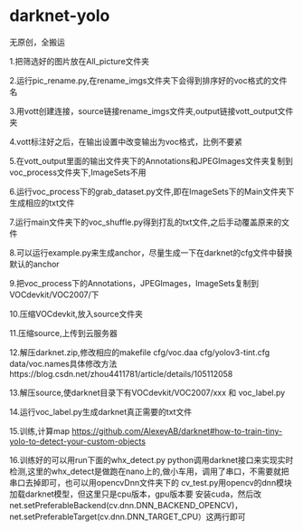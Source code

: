 # darknet-yolo

无原创，全搬运

1.把筛选好的图片放在All_picture文件夹

2.运行pic_rename.py,在rename_imgs文件夹下会得到排序好的voc格式的文件名

3.用vott创建连接，source链接rename_imgs文件夹,output链接vott_output文件夹

4.vott标注好之后，在输出设置中改变输出为voc格式，比例不要紧

5.在vott_output里面的输出文件夹下的Annotations和JPEGImages文件夹复制到voc_process文件夹下,ImageSets不用

6.运行voc_process下的grab_dataset.py文件,即在ImageSets下的Main文件夹下生成相应的txt文件

7.运行main文件夹下的voc_shuffle.py得到打乱的txt文件,之后手动覆盖原来的文件

8.可以运行example.py来生成anchor，尽量生成一下在darknet的cfg文件中替换默认的anchor

9.把voc_process下的Annotations，JPEGImages，ImageSets复制到VOCdevkit/VOC2007/下

10.压缩VOCdevkit,放入source文件夹

11.压缩source,上传到云服务器

12.解压darknet.zip,修改相应的makefile cfg/voc.daa cfg/yolov3-tint.cfg data/voc.names具体修改方法https://blog.csdn.net/zhou4411781/article/details/105112058

13.解压source,使darknet目录下有VOCdevkit/VOC2007/xxx 和 voc_label.py 

14.运行voc_label.py生成darknet真正需要的txt文件

15.训练,计算map  https://github.com/AlexeyAB/darknet#how-to-train-tiny-yolo-to-detect-your-custom-objects

16.训练好的可以用run下面的whx_detect.py python调用darknet接口来实现实时检测,这里的whx_detect是做跑在nano上的,做小车用，调用了串口，不需要就把串口去掉即可，也可以用opencvDnn文件夹下的     cv_test.py用opencv的dnn模块加载darknet模型，但这里只是cpu版本，gpu版本要
    安装cuda，然后改net.setPreferableBackend(cv.dnn.DNN_BACKEND_OPENCV)，net.setPreferableTarget(cv.dnn.DNN_TARGET_CPU）这两行即可



